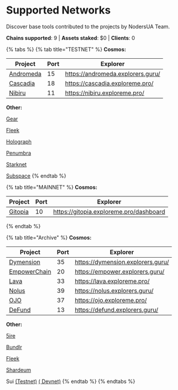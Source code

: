 # Supported Networks

Discover base tools contributed to the projects by NodersUA Team.

**Chains supported**: 9 | **Assets staked**: $0 | **Clients**: 0

{% tabs %}
{% tab title="TESTNET" %}
**Cosmos:**

<table><thead><tr><th>Project</th><th>Port</th><th data-type="content-ref">Explorer</th></tr></thead><tbody><tr><td><a href="../testnet/andromeda/">Andromeda</a></td><td>15</td><td><a href="https://andromeda.explorers.guru/">https://andromeda.explorers.guru/</a></td></tr><tr><td><a href="../testnet/cascadia/">Cascadia</a></td><td>18</td><td><a href="https://cascadia.exploreme.pro/">https://cascadia.exploreme.pro/</a></td></tr><tr><td><a href="../testnet/nibiru/">Nibiru</a></td><td>11</td><td><a href="https://nibiru.exploreme.pro/">https://nibiru.exploreme.pro/</a></td></tr></tbody></table>

**Other:**

[Gear](../testnet/gear/)

[Fleek](../testnet/fleek-lightning/)

[Holograph](../testnet/holograph/)

[Penumbra](../testnet/penumbra/)

[Starknet](../testnet/starknet/)

[Subspace](../testnet/subspace-gemini-3f/)
{% endtab %}

{% tab title="MAINNET" %}
**Cosmos:**

<table><thead><tr><th>Project</th><th>Port</th><th data-type="content-ref">Explorer</th></tr></thead><tbody><tr><td><a href="../mainnet/gitopia/">Gitopia</a></td><td>10</td><td><a href="https://gitopia.exploreme.pro/dashboard">https://gitopia.exploreme.pro/dashboard</a></td></tr></tbody></table>
{% endtab %}

{% tab title="Archive" %}
**Cosmos:**

<table><thead><tr><th>Project</th><th>Port</th><th data-type="content-ref">Explorer</th></tr></thead><tbody><tr><td><a href="../archive/dimension/">Dymension</a></td><td>35</td><td><a href="https://dymension.explorers.guru/">https://dymension.explorers.guru/</a></td></tr><tr><td><a href="../archive/empowerchain/">EmpowerChain</a></td><td>20</td><td><a href="https://empower.explorers.guru/">https://empower.explorers.guru/</a></td></tr><tr><td><a href="../archive/lava-network/">Lava</a></td><td>33</td><td><a href="https://lava.exploreme.pro/">https://lava.exploreme.pro/</a></td></tr><tr><td><a href="../archive/nolus/">Nolus</a></td><td>39</td><td><a href="https://nolus.explorers.guru/">https://nolus.explorers.guru/</a></td></tr><tr><td><a href="../archive/ojo/">OJO</a></td><td>37</td><td><a href="https://ojo.exploreme.pro/">https://ojo.exploreme.pro/</a></td></tr><tr><td><a href="../archive/defund/">DeFund</a></td><td>13</td><td><a href="https://defund.explorers.guru/">https://defund.explorers.guru/</a></td></tr></tbody></table>

**Other:**

[5ire](../archive/5ire/)

[Bundlr](../archive/bundlr/)

[Fleek](../archive/fleek-ursa/)

[Shardeum](../archive/shardeum/)

Sui [(Testnet)](../archive/sui-testnet/) [( Devnet)](../archive/sui-devnet/)
{% endtab %}
{% endtabs %}
